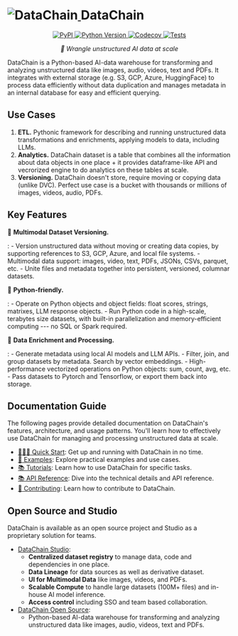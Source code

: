 # <a class="main-header-link" href="/" ><img style="display: inline-block;" src="/assets/datachain.svg" alt="DataChain"> <span style="display: inline-block;"> DataChain</span></a>

<style>
.md-content .md-typeset h1 { font-weight: bold; display: flex; align-items: center; justify-content: center; gap: 5px; }
.md-content .md-typeset h1 .main-header-link { display: flex; align-items: center; justify-content: center; gap: 8px;
 }
</style>

<p align="center">
  <a href="https://pypi.org/project/datachain/" target="_blank">
    <img src="https://img.shields.io/pypi/v/datachain.svg" alt="PyPI">
  </a>
  <a href="https://pypi.org/project/datachain/" target="_blank">
    <img src="https://img.shields.io/pypi/pyversions/datachain" alt="Python Version">
  </a>
  <a href="https://codecov.io/gh/iterative/datachain" target="_blank">
    <img src="https://codecov.io/gh/iterative/datachain/graph/badge.svg?token=byliXGGyGB" alt="Codecov">
  </a>
  <a href="https://github.com/iterative/datachain/actions/workflows/tests.yml" target="_blank">
    <img src="https://github.com/iterative/datachain/actions/workflows/tests.yml/badge.svg" alt="Tests">
  </a>
</p>

<p align="center">
<em>🔨 Wrangle unstructured AI data at scale</em>
</p>


DataChain is a Python-based AI-data warehouse for transforming and
analyzing unstructured data like images, audio, videos, text and PDFs.
It integrates with external storage (e.g. S3, GCP, Azure, HuggingFace) to process data
efficiently without data duplication and manages metadata in an internal
database for easy and efficient querying.

## Use Cases

1.  **ETL.** Pythonic framework for describing and running unstructured
    data transformations and enrichments, applying models to data,
    including LLMs.
2.  **Analytics.** DataChain dataset is a table that combines all the
    information about data objects in one place + it provides
    dataframe-like API and vecrorized engine to do analytics on these
    tables at scale.
3.  **Versioning.** DataChain doesn't store, require moving or copying
    data (unlike DVC). Perfect use case is a bucket with thousands or
    millions of images, videos, audio, PDFs.

## Key Features

📂 **Multimodal Dataset Versioning.**

:   -   Version unstructured data without moving or creating data
        copies, by supporting references to S3, GCP, Azure, and local
        file systems.
    -   Multimodal data support: images, video, text, PDFs, JSONs, CSVs,
        parquet, etc.
    -   Unite files and metadata together into persistent, versioned,
        columnar datasets.

🐍 **Python-friendly.**

:   -   Operate on Python objects and object fields: float scores,
        strings, matrixes, LLM response objects.
    -   Run Python code in a high-scale, terabytes size datasets, with
        built-in parallelization and memory-efficient computing --- no
        SQL or Spark required.

🧠 **Data Enrichment and Processing.**

:   -   Generate metadata using local AI models and LLM APIs.
    -   Filter, join, and group datasets by metadata. Search by vector
        embeddings.
    -   High-performance vectorized operations on Python objects: sum,
        count, avg, etc.
    -   Pass datasets to Pytorch and Tensorflow, or export them back
        into storage.


## Documentation Guide

The following pages provide detailed documentation on DataChain's features, architecture, and usage patterns. You'll learn how to effectively use DataChain for managing and processing unstructured data at scale.

- [🏃🏼‍♂️ Quick Start](quick-start.md): Get up and running with DataChain in no time.
- [🎯 Examples](examples.md): Explore practical examples and use cases.
- [📚 Tutorials](tutorials.md): Learn how to use DataChain for specific tasks.
- [📚 API Reference](references/index.md): Dive into the technical details and API reference.
- [🤝 Contributing](contributing.md): Learn how to contribute to DataChain.


<!-- Open source and Studio -->

## Open Source and Studio

DataChain is available as an open source project and Studio as a proprietary solution for teams.

- [DataChain Studio](https://studio.datachain.ai/):
    - **Centralized dataset registry** to manage data, code and dependencies in one place.
    - **Data Lineage** for data sources as well as derivative dataset.
    - **UI for Multimodal Data** like images, videos, and PDFs.
    - **Scalable Compute** to handle large datasets (100M+ files) and in-house AI model inference.
    - **Access control** including SSO and team based collaboration.
- [DataChain Open Source](https://github.com/iterative/datachain):
    - Python-based AI-data warehouse for transforming and analyzing unstructured data like images, audio, videos, text and PDFs.
